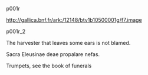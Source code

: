 p001r

http://gallica.bnf.fr/ark:/12148/btv1b10500001g/f7.image



p001r_2



The harvester that leaves some ears is not blamed.

Sacra Eleusinae deae propalare nefas.

Trumpets, see the book of funerals


